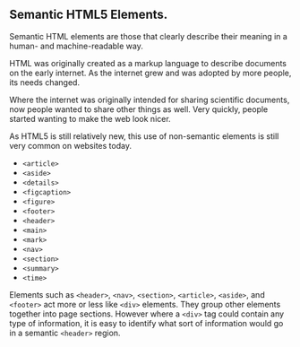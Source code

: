 ## **Semantic HTML5 Elements.**

Semantic HTML elements are those that clearly describe their meaning in a human- and machine-readable way. 


HTML was originally created as a markup language to describe documents on the early internet. As the internet grew and was adopted by more people, its needs changed. 

Where the internet was originally intended for sharing scientific documents, now people wanted to share other things as well. Very quickly, people started wanting to make the web look nicer. 

As HTML5 is still relatively new, this use of non-semantic elements is still very common on websites today.

- ```<article> ```
- ```<aside>```
- ```<details>```
- ```<figcaption>```
- ```<figure>```
- ```<footer>```
- ```<header>```
- ```<main>```
- ```<mark>```
- ```<nav>```
- ```<section>```
- ```<summary>```
- ```<time>``` 


Elements such as ```<header>```, ```<nav>```, ```<section>```, ```<article>```, ```<aside>```, and ```<footer>``` act more or less like ```<div>``` elements. They group other elements together into page sections. However where a ```<div>``` tag could contain any type of information, it is easy to identify what sort of information would go in a semantic ```<header>``` region.
